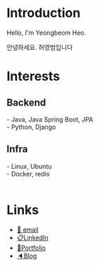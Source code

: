 <h1> Introduction </h1>

Hello, I'm Yeongbeom Heo. <br>

안녕하세요. 허영범입니다 <br>

<h1> Interests </h1>
<h2> Backend </h2>
- Java, Java Spring Boot, JPA <br>
- Python, Django
<br>

<h2> Infra </h2>
- Linux, Ubuntu <br>
- Docker, redis <br>

<br>
<h1> Links </h1>

- [:email: email](hybeom@gmail.com) <br>
- [:clipboard:LinkedIn](https://www.linkedin.com/in/yeongbeom-heo-465327118/) <br>
- [:page_with_curl:Portfolio](https://stupendous-breath-63d.notion.site/YeongBeom-Heo-s-Portfolio-1841c8a4ddce4b57b4281e898a92bd2d) <br>
- [:speaker:Blog](https://ksjm0720.tistory.com/) <br>

